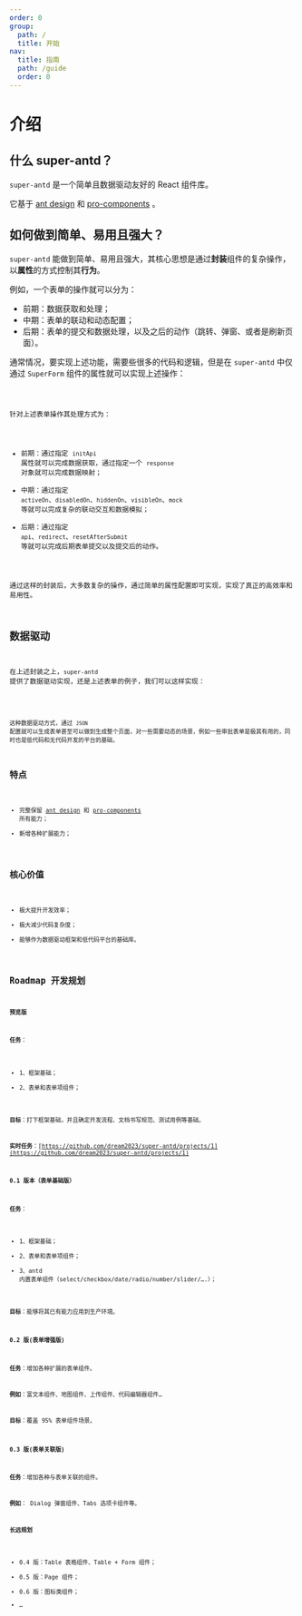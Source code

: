 ```yaml
---
order: 0
group:
  path: /
  title: 开始
nav:
  title: 指南
  path: /guide
  order: 0
---
```


# 介绍

## 什么 super-antd？

`super-antd` 是一个简单且数据驱动友好的 React 组件库。

它基于 [ant design](https://ant.design/) 和 [pro-components](https://procomponents.ant.design/) 。

## 如何做到简单、易用且强大？

`super-antd` 能做到简单、易用且强大，其核心思想是通过**封装**组件的复杂操作，以**属性**的方式控制其**行为**。

例如，一个表单的操作就可以分为：

- 前期：数据获取和处理；
- 中期：表单的联动和动态配置；
- 后期：表单的提交和数据处理，以及之后的动作（跳转、弹窗、或者是刷新页面）。

通常情况，要实现上述功能，需要些很多的代码和逻辑，但是在 `super-antd` 中仅通过 `SuperForm` 组件的属性就可以实现上述操作：

<code src="./__demos__/basic.tsx" />

针对上述表单操作其处理方式为：

- 前期：通过指定 `initApi` 属性就可以完成数据获取，通过指定一个 `response` 对象就可以完成数据映射；
- 中期：通过指定 `activeOn`、`disabledOn`、`hiddenOn`、`visibleOn`、`mock` 等就可以完成复杂的联动交互和数据模拟；
- 后期：通过指定 `api`、`redirect`、`resetAfterSubmit` 等就可以完成后期表单提交以及提交后的动作。

通过这样的封装后，大多数复杂的操作，通过简单的属性配置即可实现，实现了真正的高效率和易用性。

## 数据驱动

在上述封装之上，`super-antd` 提供了数据驱动实现，还是上述表单的例子，我们可以这样实现：

<code src="./__demos__/data.tsx" />

这种数据驱动方式，通过 `JSON` 配置就可以生成表单甚至可以做到生成整个页面，对一些需要动态的场景，例如一些审批表单是极其有用的，同时也是低代码和无代码开发的平台的基础。

## 特点

- 完整保留 [ant design](https://ant.design/) 和 [pro-components](https://procomponents.ant.design/) 所有能力；
- 新增各种扩展能力；

## 核心价值

- 极大提升开发效率；
- 极大减少代码复杂度；
- 能够作为数据驱动框架和低代码平台的基础库。

## Roadmap 开发规划

#### 预览版

**任务**：

- 1、框架基础；
- 2、表单和表单项组件；

**目标**：打下框架基础，并且确定开发流程、文档书写规范、测试用例等基础。

**实时任务**：[https://github.com/dream2023/super-antd/projects/1](https://github.com/dream2023/super-antd/projects/1)

#### 0.1 版本（表单基础版）

**任务**：

- 1、框架基础；
- 2、表单和表单项组件；
- 3、antd 内置表单组件（select/checkbox/date/radio/number/slider/….）；

**目标**：能够将其已有能力应用到生产环境。

#### 0.2 版(表单增强版)

**任务**：增加各种扩展的表单组件。

**例如**：富文本组件、地图组件、上传组件、代码编辑器组件…

**目标**：覆盖 95% 表单组件场景。

#### 0.3 版(表单关联版)

**任务**：增加各种与表单关联的组件。

**例如**： Dialog 弹窗组件、Tabs 选项卡组件等。

**长远规划**

- 0.4 版：Table 表格组件、Table + Form 组件；
- 0.5 版：Page 组件；
- 0.6 版：图标类组件；
- …
